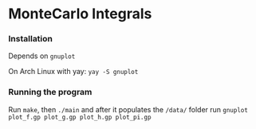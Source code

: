 # MonteCarlo Integrals

### Installation

Depends on `gnuplot`

On Arch Linux with yay:
`yay -S gnuplot`

### Running the program

Run `make`, then `./main` and after it populates the `/data/` folder run
`gnuplot plot_f.gp plot_g.gp plot_h.gp plot_pi.gp`